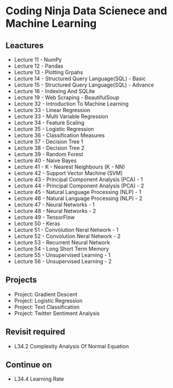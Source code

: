 # Coding Ninja Data Scienece and Machine Learning

## Leactures
- Lecture 11 - NumPy
- Lecture 12 - Pandas
- Lecture 13 - Plotting Grpahs
- Lecture 14 - Structured Query Language(SQL) - Basic
- Lecture 15 - Structured Query Language(SQL) - Advance
- Lecture 16 - Indexing And SQLite
- Lecture 19 - Web Scraping - BeautifulSoup
- Lecture 32 - Introduction To Machine Learning
- Lecture 33 - Linear Regression
- Lecture 33 - Multi Variable Regression
- Lecture 34 - Feature Scaling
- Lecture 35 - Logistic Regression
- Lecture 36 - Classification Measures
- Lecture 37 - Decision Tree 1
- Lecture 38 - Decision Tree 2
- Lecture 39 - Random Forest
- Lecture 40 - Naive Bayes
- Lecture 41 - K - Nearest Neighbours (K - NN)
- Lecture 42 - Support Vector Machine (SVM)
- Lecture 43 - Principal Component Analysis (PCA) - 1
- Lecture 44 - Principal Component Analysis (PCA) - 2
- Lecture 45 - Natural Language Processing (NLP) - 1
- Lecture 46 - Natural Language Processing (NLP) - 2
- Lecture 47 - Neural Networks - 1
- Lecture 48 - Neural Networks - 2
- Lecture 49 - TensorFlow
- Lecture 50 - Keras
- Lecture 51 - Convolution Neral Network - 1
- Lecture 52 - Convolution Neral Network - 2
- Lecture 53 - Recurrent Neural Network
- Lecture 54 - Long Short Term Memory
- Lecture 55 - Unsupervised Learning - 1 
- Lecture 56 - Unsupervised Learning - 2


## Projects 

- Project: Gradient Descent
- Project: Logistic Regression
- Project: Text Classification
- Project: Twitter Sentiment Analysis


## Revisit required
- L34.2 Complexity Analysis Of Normal Equation

## Continue on 
- L34.4 Learning Rate
